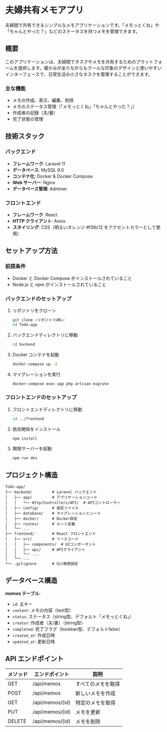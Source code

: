 # 夫婦共有メモアプリ

夫婦間で共有できるシンプルなメモアプリケーションです。「メモっとくね」や「ちゃんとやった？」などのステータスを持つメモを管理できます。

## 概要

このアプリケーションは、夫婦間でタスクやメモを共有するためのプラットフォームを提供します。暖かみがありながらもクールな印象のデザインと使いやすいインターフェースで、日常生活の小さなタスクを管理することができます。

### 主な機能

- メモの作成、表示、編集、削除
- メモのステータス管理（「メモっとくね」「ちゃんとやった？」）
- 作成者の記録（夫/妻）
- 完了状態の管理

## 技術スタック

### バックエンド
- **フレームワーク**: Laravel 11
- **データベース**: MySQL 8.0
- **コンテナ化**: Docker & Docker Compose
- **Web サーバー**: Nginx
- **データベース管理**: Adminer

### フロントエンド
- **フレームワーク**: React
- **HTTP クライアント**: Axios
- **スタイリング**: CSS（明るいオレンジ #f39c12 をアクセントカラーとして使用）

## セットアップ方法

### 前提条件
- Docker と Docker Compose がインストールされていること
- Node.js と npm がインストールされていること

### バックエンドのセットアップ

1. リポジトリをクローン
   ```bash
   git clone <リポジトリURL>
   cd Todo-app
   ```

2. バックエンドディレクトリに移動
   ```bash
   cd backend
   ```

3. Docker コンテナを起動
   ```bash
   docker-compose up -d
   ```

4. マイグレーションを実行
   ```bash
   docker-compose exec app php artisan migrate
   ```

### フロントエンドのセットアップ

1. フロントエンドディレクトリに移動
   ```bash
   cd ../frontend
   ```

2. 依存関係をインストール
   ```bash
   npm install
   ```

3. 開発サーバーを起動
   ```bash
   npm run dev
   ```

## プロジェクト構造

```
Todo-app/
├── backend/         # Laravel バックエンド
│   ├── app/         # アプリケーションコード
│   │   └── Http/Controllers/API/  # APIコントローラー
│   ├── config/      # 設定ファイル
│   ├── database/    # マイグレーションとシード
│   ├── docker/      # Docker設定
│   ├── routes/      # ルート定義
│   └── ...
├── frontend/        # React フロントエンド
│   ├── src/         # ソースコード
│   │   ├── components/  # UIコンポーネント
│   │   ├── api/     # APIクライアント
│   │   └── ...
│   └── ...
└── .gitignore       # Git無視設定
```

## データベース構造

**memos テーブル**:
- `id`: 主キー
- `content`: メモの内容（text型）
- `status`: ステータス（string型、デフォルト「メモっとくね」）
- `creator`: 作成者（夫/妻）（string型）
- `completed`: 完了フラグ（boolean型、デフォルトfalse）
- `created_at`: 作成日時
- `updated_at`: 更新日時

## API エンドポイント

| メソッド | エンドポイント | 説明 |
|---------|--------------|------|
| GET     | /api/memos   | すべてのメモを取得 |
| POST    | /api/memos   | 新しいメモを作成 |
| GET     | /api/memos/{id} | 特定のメモを取得 |
| PUT     | /api/memos/{id} | メモを更新 |
| DELETE  | /api/memos/{id} | メモを削除 |
